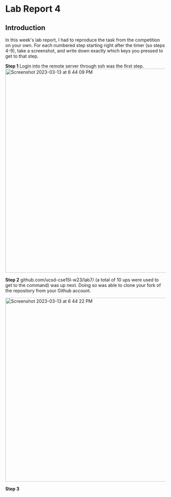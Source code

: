 # Lab Report 4

## Introduction
  In this week's lab report, I had to reproduce the task from the competition on your own. For each numbered step starting right after the timer (so steps 4-9), take a screenshot, and write down exactly which keys you pressed to get to that step.

**Step 1**
  Login into the remote server through ssh was the first step.
<img width="640" alt="Screenshot 2023-03-13 at 6 44 09 PM" src="https://user-images.githubusercontent.com/122570747/224873017-3da02603-a7df-4cfb-a9c6-a57d71b10b13.png">

**Step 2**
  <up> <up> <up> <up> <up> <up> <up> <up> <up> <up> <Enter> github.com/ucsd-cse15l-w23/lab7/ (a total of 10 ups were used    to get to the command) was up next. Doing so was able to clone your fork of the repository from your Github account.
  
<img width="577" alt="Screenshot 2023-03-13 at 6 44 22 PM" src="https://user-images.githubusercontent.com/122570747/224875051-2c4927b5-0217-48a7-8a77-b6066e02c440.png">

**Step 3** 
  
